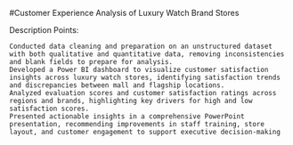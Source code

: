 #Customer Experience Analysis of Luxury Watch Brand Stores

Description Points:

    Conducted data cleaning and preparation on an unstructured dataset with both qualitative and quantitative data, removing inconsistencies and blank fields to prepare for analysis.
    Developed a Power BI dashboard to visualize customer satisfaction insights across luxury watch stores, identifying satisfaction trends and discrepancies between mall and flagship locations.
    Analyzed evaluation scores and customer satisfaction ratings across regions and brands, highlighting key drivers for high and low satisfaction scores.
    Presented actionable insights in a comprehensive PowerPoint presentation, recommending improvements in staff training, store layout, and customer engagement to support executive decision-making
